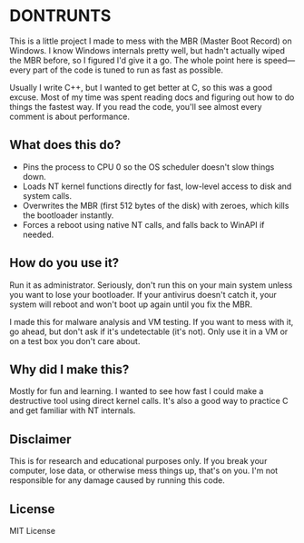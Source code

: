 # DONTRUNTS

This is a little project I made to mess with the MBR (Master Boot Record) on Windows. I know Windows internals pretty well, but hadn't actually wiped the MBR before, so I figured I'd give it a go. The whole point here is speed—every part of the code is tuned to run as fast as possible.

Usually I write C++, but I wanted to get better at C, so this was a good excuse. Most of my time was spent reading docs and figuring out how to do things the fastest way. If you read the code, you'll see almost every comment is about performance.

## What does this do?

- Pins the process to CPU 0 so the OS scheduler doesn't slow things down.
- Loads NT kernel functions directly for fast, low-level access to disk and system calls.
- Overwrites the MBR (first 512 bytes of the disk) with zeroes, which kills the bootloader instantly.
- Forces a reboot using native NT calls, and falls back to WinAPI if needed.

## How do you use it?

Run it as administrator. Seriously, don't run this on your main system unless you want to lose your bootloader. If your antivirus doesn't catch it, your system will reboot and won't boot up again until you fix the MBR.

I made this for malware analysis and VM testing. If you want to mess with it, go ahead, but don't ask if it's undetectable (it's not). Only use it in a VM or on a test box you don't care about.

## Why did I make this?

Mostly for fun and learning. I wanted to see how fast I could make a destructive tool using direct kernel calls. It's also a good way to practice C and get familiar with NT internals.

## Disclaimer

This is for research and educational purposes only. If you break your computer, lose data, or otherwise mess things up, that's on you. I'm not responsible for any damage caused by running this code.

## License

MIT License
